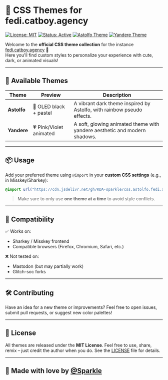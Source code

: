 # 🎀 CSS Themes for fedi.catboy.agency

[![License: MIT](https://img.shields.io/badge/License-MIT-pink.svg)](LICENSE)
[![Status: Active](https://img.shields.io/badge/status-active-ff69b4.svg)](https://fedi.catboy.agency)
[![Astolfo Theme](https://img.shields.io/badge/theme-astolfo-ffb3d4)](https://github.com/KDA-sparkle/css.astolfo.fedi.agency)
[![Yandere Theme](https://img.shields.io/badge/theme-yandere-e03a7e)](https://github.com/KDA-sparkle/css.yandere.fedi.agency)

Welcome to the **official CSS theme collection** for the instance [fedi.catboy.agency](https://fedi.catboy.agency) 🌸  
Here you'll find custom styles to personalize your experience with cute, dark, or animated visuals!

---

## 🎨 Available Themes

| Theme    | Preview | Description |
|----------|---------|-------------|
| **Astolfo** | 🖤 OLED black + pastel | A vibrant dark theme inspired by Astolfo, with rainbow pseudo effects. |
| **Yandere** | 💗 Pink/Violet animated | A soft, glowing animated theme with yandere aesthetic and modern shadows. |

---

## 📦 Usage

Add your preferred theme using `@import` in your **custom CSS settings** (e.g., in Misskey/Sharkey):

```css
@import url("https://cdn.jsdelivr.net/gh/KDA-sparkle/css.astolfo.fedi.agency/style.css");
````

> Make sure to only use **one theme at a time** to avoid style conflicts.

---

## 🧪 Compatibility

✅ Works on:

* Sharkey / Misskey frontend
* Compatible browsers (Firefox, Chromium, Safari, etc.)

❌ Not tested on:

* Mastodon (but may partially work)
* Glitch-soc forks

---

## 🛠️ Contributing

Have an idea for a new theme or improvements?
Feel free to open issues, submit pull requests, or suggest new color palettes!

---

## 📄 License

All themes are released under the **MIT License**.
Feel free to use, share, remix – just credit the author when you do.
See the [LICENSE](LICENSE) file for details.

---

## 💖 Made with love by [@Sparkle](https://github.com/KDA-sparkle)

